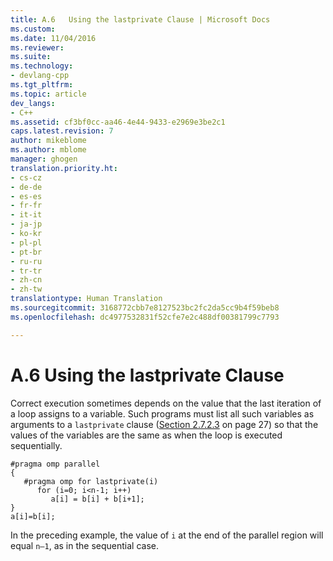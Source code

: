 ```yaml
---
title: A.6   Using the lastprivate Clause | Microsoft Docs
ms.custom: 
ms.date: 11/04/2016
ms.reviewer: 
ms.suite: 
ms.technology:
- devlang-cpp
ms.tgt_pltfrm: 
ms.topic: article
dev_langs:
- C++
ms.assetid: cf3bf0cc-aa46-4e44-9433-e2969e3be2c1
caps.latest.revision: 7
author: mikeblome
ms.author: mblome
manager: ghogen
translation.priority.ht:
- cs-cz
- de-de
- es-es
- fr-fr
- it-it
- ja-jp
- ko-kr
- pl-pl
- pt-br
- ru-ru
- tr-tr
- zh-cn
- zh-tw
translationtype: Human Translation
ms.sourcegitcommit: 3168772cbb7e8127523bc2fc2da5cc9b4f59beb8
ms.openlocfilehash: dc4977532831f52cfe7e2c488df00381799c7793

---
```

# A.6   Using the lastprivate Clause
Correct execution sometimes depends on the value that the last iteration of a loop assigns to a variable. Such programs must list all such variables as arguments to a `lastprivate` clause ([Section 2.7.2.3](../../parallel/openmp/2-7-2-3-lastprivate.md) on page 27) so that the values of the variables are the same as when the loop is executed sequentially.  
  
```  
#pragma omp parallel  
{  
   #pragma omp for lastprivate(i)  
      for (i=0; i<n-1; i++)  
         a[i] = b[i] + b[i+1];  
}  
a[i]=b[i];  
```  
  
 In the preceding example, the value of `i` at the end of the parallel region will equal `n–1`, as in the sequential case.


<!--HONumber=Jan17_HO1-->


